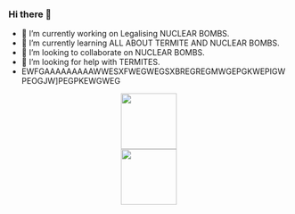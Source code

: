### Hi there 👋

- 🔭 I’m currently working on Legalising NUCLEAR BOMBS.
- 🌱 I’m currently learning ALL ABOUT TERMITE AND NUCLEAR BOMBS.
- 👯 I’m looking to collaborate on NUCLEAR BOMBS.
- 🤔 I’m looking for help with TERMITES.
- EWFGAAAAAAAAAWWESXFWEGWEGSXBREGREGMWGEPGKWEPIGWPEOGJW]PEGPKEWGWEG
<div id="header" align="center">
  <img src="https://media.giphy.com/media/M9gbBd9nbDrOTu1Mqx/giphy.gif" width="100"/>
</div>

<div id="NIGER" align="center">
  <img src="https://www.google.com/url?sa=i&url=https%3A%2F%2Fbestmemes.ucoz.net%2Fnews%2Fposhjol_nakhuj_chjort_ebuchij_doom%2F2021-08-14-1140&psig=AOvVaw1QootS_jm-3cmochCHseaG&ust=1670176280133000&source=images&cd=vfe&ved=0CA0QjRxqFwoTCKjuwtaB3vsCFQAAAAAdAAAAABAD" width="100"/>
</div>
